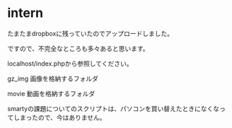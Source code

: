 # intern

たまたまdropboxに残っていたのでアップロードしました。

ですので、不完全なところも多々あると思います。

localhost/index.phpから参照してください。

gz_img 画像を格納するフォルダ

movie 動画を格納するフォルダ

smartyの課題についてのスクリプトは、パソコンを買い替えたときになくなってしまったので、今はありません。
